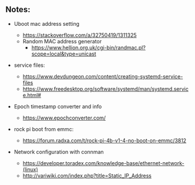 ## Notes:
- Uboot mac address setting
  - https://stackoverflow.com/a/32750419/1311325
  - Random MAC address generator
    - https://www.hellion.org.uk/cgi-bin/randmac.pl?scope=local&type=unicast
  
- service files:
  - https://www.devdungeon.com/content/creating-systemd-service-files
  - https://www.freedesktop.org/software/systemd/man/systemd.service.html#

- Epoch timestamp converter and info
  - https://www.epochconverter.com/



 - rock pi boot from emmc:
    - https://forum.radxa.com/t/rock-pi-4b-v1-4-no-boot-on-emmc/3812

- Network configuration with connman
  - https://developer.toradex.com/knowledge-base/ethernet-network-(linux)
  - http://variwiki.com/index.php?title=Static_IP_Address


